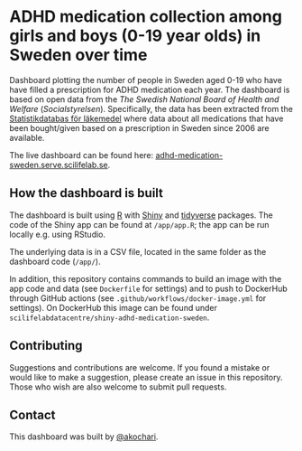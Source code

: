 # ADHD medication collection among girls and boys (0-19 year olds) in Sweden over time 

Dashboard plotting the number of people in Sweden aged 0-19 who have have filled a prescription for ADHD medication each year. The dashboard is based on open data from the *The Swedish National Board of Health and Welfare* (*Socialstyrelsen*). Specifically, the data has been extracted from the [Statistikdatabas för läkemedel](https://sdb.socialstyrelsen.se/if_lak/val.aspx) where data about all medications that have been bought/given based on a prescription in Sweden since 2006 are available.

The live dashboard can be found here: [adhd-medication-sweden.serve.scilifelab.se](https://adhd-medication-sweden.serve.scilifelab.se/).

## How the dashboard is built

The dashboard is built using [R](https://www.r-project.org/) with [Shiny](https://shiny.rstudio.com/) and [tidyverse](https://cran.r-project.org/web/packages/tidyverse/index.html) packages. The code of the Shiny app can be found at `/app/app.R`; the app can be run locally e.g. using RStudio.

The underlying data is in a CSV file, located in the same folder as the dashboard code (`/app/`).

In addition, this repository contains commands to build an image with the app code and data (see `Dockerfile` for settings) and to push to DockerHub through GitHub actions (see `.github/workflows/docker-image.yml` for settings). On DockerHub this image can be found under `scilifelabdatacentre/shiny-adhd-medication-sweden`.

## Contributing

Suggestions and contributions are welcome. If you found a mistake or would like to make a suggestion, please create an issue in this repository. Those who wish are also welcome to submit pull requests.

## Contact

This dashboard was built by [@akochari](http://github.com/akochari/).
